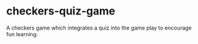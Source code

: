 # checkers-quiz-game
A checkers game which integrates a quiz into the game play to encourage fun learning.
